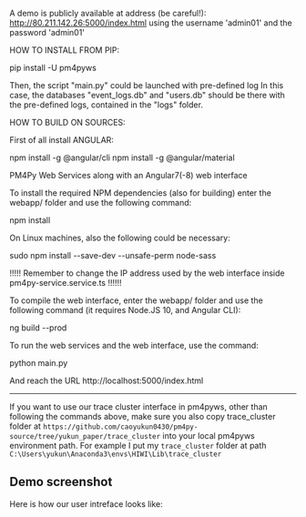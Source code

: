 A demo is publicly available at address (be careful!):
http://80.211.142.26:5000/index.html
using the username 'admin01' and the password 'admin01'

HOW TO INSTALL FROM PIP:


pip install -U pm4pyws

Then, the script "main.py" could be launched with pre-defined log
In this case, the databases "event_logs.db" and "users.db" should be there with the pre-defined logs,
contained in the "logs" folder.


HOW TO BUILD ON SOURCES:


First of all install ANGULAR:

npm install -g @angular/cli
npm install -g @angular/material


PM4Py Web Services along with an Angular7(-8) web interface


To install the required NPM dependencies (also for building) enter the webapp/ folder and use the following command:

npm install


On Linux machines, also the following could be necessary:

sudo npm install --save-dev  --unsafe-perm node-sass


!!!!! Remember to change the IP address used by the web interface inside pm4py-service.service.ts !!!!!!



To compile the web interface, enter the webapp/ folder and use the following command
(it requires Node.JS 10, and Angular CLI):

ng build --prod



To run the web services and the web interface, use the command:

python main.py

And reach the URL http://localhost:5000/index.html

***
If you want to use our trace cluster interface in pm4pyws, other than following the commands above, make sure you also copy trace_cluster folder at `https://github.com/caoyukun0430/pm4py-source/tree/yukun_paper/trace_cluster` into your local pm4pyws environment path. For example I put my `trace_cluster` folder at path `C:\Users\yukun\Anaconda3\envs\HIWI\Lib\trace_cluster`

## Demo screenshot
Here is how our user intreface looks like:  
